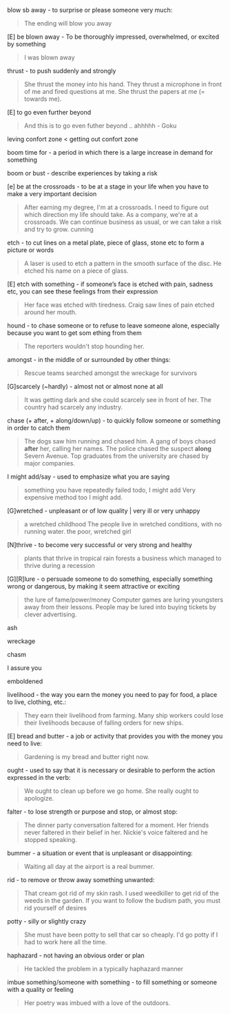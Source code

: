 


blow sb away - to surprise or please someone very much:
> The ending will blow you away

[E] be blown away - To be thoroughly impressed, overwhelmed, or excited by something
> I was blown away

thrust - to push suddenly and strongly
>She thrust the money into his hand.
>They thrust a microphone in front of me and fired questions at me.
>She thrust the papers at me (= towards me).

[E] to go even further beyond
> And this is to go even futher beyond .. ahhhhh
> \- Goku

leving confort zone < getting out confort zone

boom time for - a period in which there is a large increase in demand for something

boom or bust - describe experiences by taking a risk

[e] be at the crossroads - to be at a stage in your life when you have to make a very important decision
> After  earning  my  degree,  I'm  at  a  crossroads.  I  need  to  figure  out  which  direction  my  life  should  take.
> As  a  company,  we're  at  a  crossroads.  We  can  continue  business  as  usual,  or  we  can  take  a  risk  and  try  to  grow.
cunning

etch - to cut lines on a metal plate, piece of glass, stone etc to form a picture or words
> A laser is used to etch a pattern in the smooth surface of the disc.
> He etched his name on a piece of glass.

[E] etch with something -  if someone’s face is etched with pain, sadness etc, you can see these feelings from their expression
>  Her face was etched with tiredness.
> Craig saw lines of pain etched around her mouth.

hound - to chase someone or to refuse to leave someone alone, especially because you want to get som
ething from them
> The reporters wouldn't stop hounding her.

amongst - in the middle of or surrounded by other things:
> Rescue teams searched amongst the wreckage for survivors

[G]scarcely (~hardly) - almost not or almost none at all 
> It was getting dark and she could scarcely see in front of her.
> The country had scarcely any industry.

chase (+ after, + along/down/up) - to quickly follow someone or something in order to catch them
> The dogs saw him running and chased him.
>  A gang of boys chased **after** her, calling her names.
>  The police chased the suspect **along** Severn Avenue.
>  Top graduates from the university are chased by major companies.

I might add/say -  used to emphasize what you are saying
> something you have repeatedly failed todo, I might add
> Very expensive method too I might add.

[G]wretched - unpleasant or of low quality | very ill or very unhappy
> a wretched childhood
> The people live in wretched conditions, with no running water.
> the poor, wretched girl

[N]thrive - to become very successful or very strong and healthy
>  plants that thrive in tropical rain forests
> a business which managed to thrive during a recession

[G][R]lure - o persuade someone to do something, especially something wrong or dangerous, by making it seem attractive or exciting
> the lure of fame/power/money
> Computer games are luring youngsters away from their lessons.
>  People may be lured into buying tickets by clever advertising.

ash

wreckage

chasm

I assure you

emboldened

livelihood - the way you earn the money you need to pay for food, a place to live, clothing, etc.:
> They earn their livelihood from farming.
> Many ship workers could lose their livelihoods because of falling orders for new ships.

[E] bread and butter - a job or activity that provides you with the money you need to live:
> Gardening is my bread and butter right now.

ought - used to say that it is necessary or desirable to perform the action expressed in the verb:
> We ought to clean up before we go home.
> She really ought to apologize.

falter - to lose strength or purpose and stop, or almost stop:
> The dinner party conversation faltered for a moment.
> Her friends never faltered in their belief in her.
> Nickie's voice faltered and he stopped speaking.

bummer - a situation or event that is unpleasant or disappointing:
> Waiting all day at the airport is a real bummer.

rid - to remove or throw away something unwanted:
> That cream got rid of my skin rash.
> I used weedkiller to get rid of the weeds in the garden.
> If you want to follow the budism path, you must rid yourself of desires

potty - silly or slightly crazy
> She must have been potty to sell that car so cheaply.
> I'd go potty if I had to work here all the time.

haphazard - not having an obvious order or plan
> He tackled the problem in a typically haphazard manner

imbue something/someone with something - to fill something or someone with a quality or feeling
> Her poetry was imbued with a love of the outdoors.	
